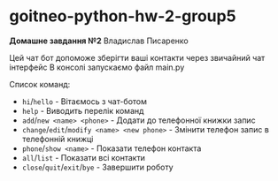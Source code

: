 # goitneo-python-hw-2-group5

**Домашне завдання №2**
Владислав Писаренко

Цей чат бот допоможе зберігти ваші контакти через звичайний чат інтерфейс
В консолі запускаємо файл main.py

Список команд:

- `hi`/`hello` - Вітаємось з чат-ботом
- `help` - Виводить перелік команд
- `add`/`new <name> <phone>` - Додати до телефонної книжки запис
- `change`/`edit`/`modify <name> <new phone>` - Змінити телефон запис в телефонній книжці
- `phone`/`show <name>` - Показати телефон контакта
- `all`/`list` - Показати всі контакти
- `close`/`quit`/`exit`/`bye` - Завершити роботу
